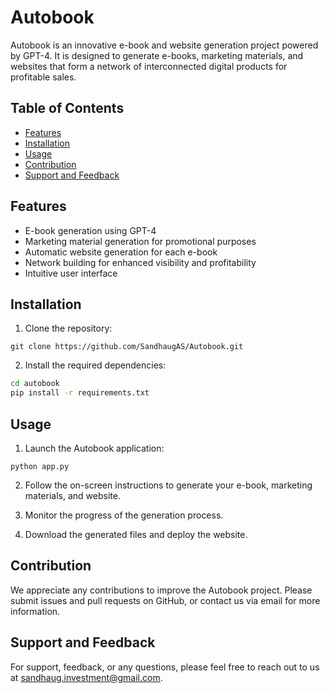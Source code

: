 # Autobook

Autobook is an innovative e-book and website generation project powered by GPT-4. It is designed to generate e-books, marketing materials, and websites that form a network of interconnected digital products for profitable sales.

## Table of Contents

- [Features](#features)
- [Installation](#installation)
- [Usage](#usage)
- [Contribution](#contribution)
- [Support and Feedback](#support-and-feedback)

## Features

- E-book generation using GPT-4
- Marketing material generation for promotional purposes
- Automatic website generation for each e-book
- Network building for enhanced visibility and profitability
- Intuitive user interface

## Installation

1. Clone the repository:

`git clone https://github.com/SandhaugAS/Autobook.git`


2. Install the required dependencies:

```bash
cd autobook
pip install -r requirements.txt
```


## Usage

1. Launch the Autobook application:

`python app.py`


2. Follow the on-screen instructions to generate your e-book, marketing materials, and website.

3. Monitor the progress of the generation process.

4. Download the generated files and deploy the website.

## Contribution

We appreciate any contributions to improve the Autobook project. Please submit issues and pull requests on GitHub, or contact us via email for more information.

## Support and Feedback

For support, feedback, or any questions, please feel free to reach out to us at sandhaug.investment@gmail.com.



